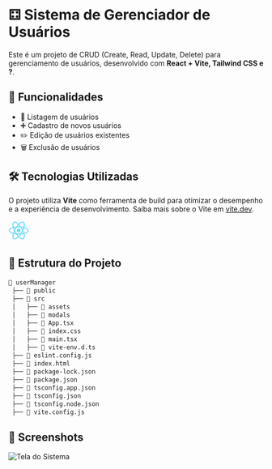 # ⚃ Sistema de Gerenciador de Usuários

Este é um projeto de CRUD (Create, Read, Update, Delete) para gerenciamento de usuários, desenvolvido com **React + Vite, Tailwind CSS e ?**.

## 🚀 Funcionalidades
- 📃 Listagem de usuários
- ➕ Cadastro de novos usuários
- ✏️ Edição de usuários existentes
- 🗑 Exclusão de usuários

## 🛠️ Tecnologias Utilizadas

O projeto utiliza **Vite** como ferramenta de build para otimizar o desempenho e a experiência de desenvolvimento. Saiba mais sobre o Vite em [vite.dev](https://vite.dev/).

<p align="left">
  <img src="https://raw.githubusercontent.com/devicons/devicon/master/icons/react/react-original.svg" alt="React" width="40" height="40"/>
</p>

## :file_folder: Estrutura do Projeto
```
📂 userManager
 ├── 📂 public
 ├── 📂 src
 │   ├── 📂 assets
 │   ├── 📂 modals
 │   ├── 📜 App.tsx
 │   ├── 📜 index.css
 │   ├── 📜 main.tsx
 │   ├── 📜 vite-env.d.ts
 ├── 📜 eslint.config.js
 ├── 📜 index.html
 ├── 📜 package-lock.json
 ├── 📜 package.json
 ├── 📜 tsconfig.app.json
 ├── 📜 tsconfig.json
 ├── 📜 tsconfig.node.json
 ├── 📜 vite.config.js

```

## :camera_flash: Screenshots
![Tela do Sistema](image.png)


